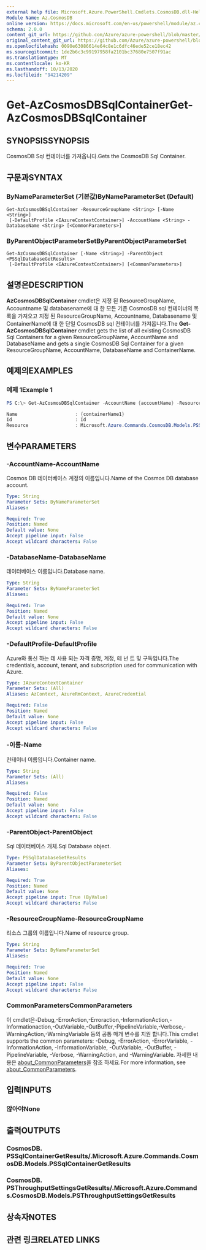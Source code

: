 ```yaml
---
external help file: Microsoft.Azure.PowerShell.Cmdlets.CosmosDB.dll-Help.xml
Module Name: Az.CosmosDB
online version: https://docs.microsoft.com/en-us/powershell/module/az.cosmosdb/get-azcosmosdbsqlcontainer
schema: 2.0.0
content_git_url: https://github.com/Azure/azure-powershell/blob/master/src/CosmosDB/CosmosDB/help/Get-AzCosmosDBSqlContainer.md
original_content_git_url: https://github.com/Azure/azure-powershell/blob/master/src/CosmosDB/CosmosDB/help/Get-AzCosmosDBSqlContainer.md
ms.openlocfilehash: 0090e63086614e64c8e1c6dfc46ede52ce18ec42
ms.sourcegitcommit: 1de2b6c3c99197958fa2101bc37680e7507f91ac
ms.translationtype: MT
ms.contentlocale: ko-KR
ms.lasthandoff: 10/13/2020
ms.locfileid: "94214209"
---
```

# <span data-ttu-id="955c2-101">Get-AzCosmosDBSqlContainer</span><span class="sxs-lookup"><span data-stu-id="955c2-101">Get-AzCosmosDBSqlContainer</span></span>

## <span data-ttu-id="955c2-102">SYNOPSIS</span><span class="sxs-lookup"><span data-stu-id="955c2-102">SYNOPSIS</span></span>
<span data-ttu-id="955c2-103">CosmosDB Sql 컨테이너를 가져옵니다.</span><span class="sxs-lookup"><span data-stu-id="955c2-103">Gets the CosmosDB Sql Container.</span></span>

## <span data-ttu-id="955c2-104">구문과</span><span class="sxs-lookup"><span data-stu-id="955c2-104">SYNTAX</span></span>

### <span data-ttu-id="955c2-105">ByNameParameterSet (기본값)</span><span class="sxs-lookup"><span data-stu-id="955c2-105">ByNameParameterSet (Default)</span></span>
```
Get-AzCosmosDBSqlContainer -ResourceGroupName <String> [-Name <String>]
 [-DefaultProfile <IAzureContextContainer>] -AccountName <String> -DatabaseName <String> [<CommonParameters>]
```

### <span data-ttu-id="955c2-106">ByParentObjectParameterSet</span><span class="sxs-lookup"><span data-stu-id="955c2-106">ByParentObjectParameterSet</span></span>
```
Get-AzCosmosDBSqlContainer [-Name <String>] -ParentObject <PSSqlDatabaseGetResults>
 [-DefaultProfile <IAzureContextContainer>] [<CommonParameters>]
```

## <span data-ttu-id="955c2-107">설명은</span><span class="sxs-lookup"><span data-stu-id="955c2-107">DESCRIPTION</span></span>
<span data-ttu-id="955c2-108">**AzCosmosDBSqlContainer** cmdlet은 지정 된 ResourceGroupName, Accountname 및 databasename에 대 한 모든 기존 CosmosDB sql 컨테이너의 목록을 가져오고 지정 된 ResourceGroupName, Accountname, Databasename 및 ContainerName에 대 한 단일 CosmosDB sql 컨테이너를 가져옵니다.</span><span class="sxs-lookup"><span data-stu-id="955c2-108">The **Get-AzCosmosDBSqlContainer** cmdlet gets the list of all existing CosmosDB Sql Containers for a given ResourceGroupName, AccountName and DatabaseName and gets a single CosmosDB Sql Container for a given ResourceGroupName, AccountName, DatabaseName and ContainerName.</span></span>

## <span data-ttu-id="955c2-109">예제의</span><span class="sxs-lookup"><span data-stu-id="955c2-109">EXAMPLES</span></span>

### <span data-ttu-id="955c2-110">예제 1</span><span class="sxs-lookup"><span data-stu-id="955c2-110">Example 1</span></span>
```powershell
PS C:\> Get-AzCosmosDBSqlContainer -AccountName {accountName} -ResourceGroupName {resourceGroupName} -DatabaseName {databaseName}

Name                     : {containerName1}
Id                       : Id
Resource                 : Microsoft.Azure.Commands.CosmosDB.Models.PSSqlContainerGetPropertiesResource
```

## <span data-ttu-id="955c2-111">변수</span><span class="sxs-lookup"><span data-stu-id="955c2-111">PARAMETERS</span></span>

### <span data-ttu-id="955c2-112">-AccountName</span><span class="sxs-lookup"><span data-stu-id="955c2-112">-AccountName</span></span>
<span data-ttu-id="955c2-113">Cosmos DB 데이터베이스 계정의 이름입니다.</span><span class="sxs-lookup"><span data-stu-id="955c2-113">Name of the Cosmos DB database account.</span></span>

```yaml
Type: String
Parameter Sets: ByNameParameterSet
Aliases:

Required: True
Position: Named
Default value: None
Accept pipeline input: False
Accept wildcard characters: False
```

### <span data-ttu-id="955c2-114">-DatabaseName</span><span class="sxs-lookup"><span data-stu-id="955c2-114">-DatabaseName</span></span>
<span data-ttu-id="955c2-115">데이터베이스 이름입니다.</span><span class="sxs-lookup"><span data-stu-id="955c2-115">Database name.</span></span>

```yaml
Type: String
Parameter Sets: ByNameParameterSet
Aliases:

Required: True
Position: Named
Default value: None
Accept pipeline input: False
Accept wildcard characters: False
```

### <span data-ttu-id="955c2-116">-DefaultProfile</span><span class="sxs-lookup"><span data-stu-id="955c2-116">-DefaultProfile</span></span>
<span data-ttu-id="955c2-117">Azure와 통신 하는 데 사용 되는 자격 증명, 계정, 테 넌 트 및 구독입니다.</span><span class="sxs-lookup"><span data-stu-id="955c2-117">The credentials, account, tenant, and subscription used for communication with Azure.</span></span>

```yaml
Type: IAzureContextContainer
Parameter Sets: (All)
Aliases: AzContext, AzureRmContext, AzureCredential

Required: False
Position: Named
Default value: None
Accept pipeline input: False
Accept wildcard characters: False
```

### <span data-ttu-id="955c2-118">-이름</span><span class="sxs-lookup"><span data-stu-id="955c2-118">-Name</span></span>
<span data-ttu-id="955c2-119">컨테이너 이름입니다.</span><span class="sxs-lookup"><span data-stu-id="955c2-119">Container name.</span></span>

```yaml
Type: String
Parameter Sets: (All)
Aliases:

Required: False
Position: Named
Default value: None
Accept pipeline input: False
Accept wildcard characters: False
```

### <span data-ttu-id="955c2-120">-ParentObject</span><span class="sxs-lookup"><span data-stu-id="955c2-120">-ParentObject</span></span>
<span data-ttu-id="955c2-121">Sql 데이터베이스 개체.</span><span class="sxs-lookup"><span data-stu-id="955c2-121">Sql Database object.</span></span>

```yaml
Type: PSSqlDatabaseGetResults
Parameter Sets: ByParentObjectParameterSet
Aliases:

Required: True
Position: Named
Default value: None
Accept pipeline input: True (ByValue)
Accept wildcard characters: False
```

### <span data-ttu-id="955c2-122">-ResourceGroupName</span><span class="sxs-lookup"><span data-stu-id="955c2-122">-ResourceGroupName</span></span>
<span data-ttu-id="955c2-123">리소스 그룹의 이름입니다.</span><span class="sxs-lookup"><span data-stu-id="955c2-123">Name of resource group.</span></span>

```yaml
Type: String
Parameter Sets: ByNameParameterSet
Aliases:

Required: True
Position: Named
Default value: None
Accept pipeline input: False
Accept wildcard characters: False
```

### <span data-ttu-id="955c2-124">CommonParameters</span><span class="sxs-lookup"><span data-stu-id="955c2-124">CommonParameters</span></span>
<span data-ttu-id="955c2-125">이 cmdlet은-Debug,-ErrorAction,-Erroraction,-InformationAction,-Informationaction,-OutVariable,-OutBuffer,-PipelineVariable,-Verbose,-WarningAction,-WarningVariable 등의 공통 매개 변수를 지원 합니다.</span><span class="sxs-lookup"><span data-stu-id="955c2-125">This cmdlet supports the common parameters: -Debug, -ErrorAction, -ErrorVariable, -InformationAction, -InformationVariable, -OutVariable, -OutBuffer, -PipelineVariable, -Verbose, -WarningAction, and -WarningVariable.</span></span> <span data-ttu-id="955c2-126">자세한 내용은 [about_CommonParameters](http://go.microsoft.com/fwlink/?LinkID=113216)을 참조 하세요.</span><span class="sxs-lookup"><span data-stu-id="955c2-126">For more information, see [about_CommonParameters](http://go.microsoft.com/fwlink/?LinkID=113216).</span></span>

## <span data-ttu-id="955c2-127">입력</span><span class="sxs-lookup"><span data-stu-id="955c2-127">INPUTS</span></span>

### <span data-ttu-id="955c2-128">않아야</span><span class="sxs-lookup"><span data-stu-id="955c2-128">None</span></span>

## <span data-ttu-id="955c2-129">출력</span><span class="sxs-lookup"><span data-stu-id="955c2-129">OUTPUTS</span></span>

### <span data-ttu-id="955c2-130">CosmosDB. PSSqlContainerGetResults/.</span><span class="sxs-lookup"><span data-stu-id="955c2-130">Microsoft.Azure.Commands.CosmosDB.Models.PSSqlContainerGetResults</span></span>

### <span data-ttu-id="955c2-131">CosmosDB. PSThroughputSettingsGetResults/.</span><span class="sxs-lookup"><span data-stu-id="955c2-131">Microsoft.Azure.Commands.CosmosDB.Models.PSThroughputSettingsGetResults</span></span>

## <span data-ttu-id="955c2-132">상속자</span><span class="sxs-lookup"><span data-stu-id="955c2-132">NOTES</span></span>

## <span data-ttu-id="955c2-133">관련 링크</span><span class="sxs-lookup"><span data-stu-id="955c2-133">RELATED LINKS</span></span>
